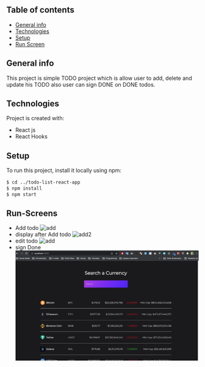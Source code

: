 ## Table of contents
* [General info](#general-info)
* [Technologies](#technologies)
* [Setup](#setup)
* [Run Screen](#Run-Screens)

## General info
This project is simple TODO project which is allow user to add, delete and update his TODO also user can sign DONE on DONE todos.
	
## Technologies
Project is created with:
* React js
* React Hooks


	
## Setup
To run this project, install it locally using npm:

```
$ cd ../todo-list-react-app
$ npm install
$ npm start
```
## Run-Screens
* Add todo 
![add](https://github.com/KamalEssam/todo-list-react-app/blob/main/img/add.png)
* display after Add todo 
![add2](https://github.com/KamalEssam/todo-list-react-app/blob/main/img/add2.png)
* edit todo
![add](https://github.com/KamalEssam/todo-list-react-app/blob/main/img/add.png)
* sign Done
![Run](https://github.com/KamalEssam/react-api-crypto-tracker/blob/main/img/run.png)
